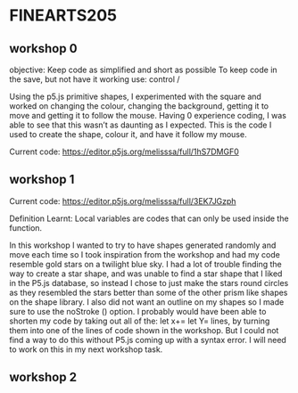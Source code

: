 # FINEARTS205
## workshop 0

objective: 
Keep code as simplified and short as possible
To keep code in the save, but not have it working use: control /

Using the p5.js primitive shapes, I experimented with the square and worked on changing the colour, changing the background, getting it to move and getting it to follow the mouse. Having 0 experience coding, I was able to see that this wasn’t as daunting as I expected. This is the code I used to create the shape, colour it, and have it follow my mouse. 

Current code: https://editor.p5js.org/melisssa/full/1hS7DMGF0 

## workshop 1
Current code: https://editor.p5js.org/melisssa/full/3EK7JGzph 

Definition Learnt: Local variables are codes that can only be used inside the function.

In this workshop I wanted to try to have shapes generated randomly and move each time so I took inspiration from the workshop and had my code resemble gold stars on a twilight blue sky. I had a lot of trouble finding the way to create a star shape, and was unable to find a star shape that I liked in the P5.js database, so instead I chose to just make the stars round circles as they resembled the stars better than some of the other prism like shapes on the shape library. I also did not want an outline on my shapes so I made sure to use the noStroke () option. I probably would have been able to shorten my code by taking out all of the: let x+= let Y= lines, by turning them into one of the lines of code shown in the workshop. But I could not find a way to do this without P5.js coming up with a syntax error. I will need to work on this in my next workshop task. 


## workshop 2

